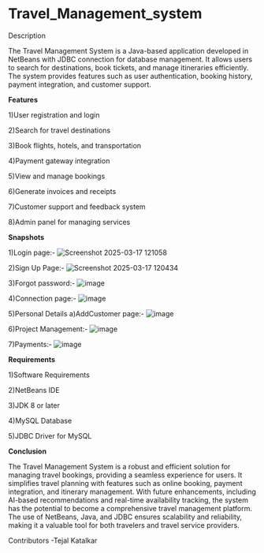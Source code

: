# Travel_Management_system
Description

The Travel Management System is a Java-based application developed in NetBeans with JDBC connection for database management. It allows users to search for destinations, book tickets, and manage itineraries efficiently. The system provides features such as user authentication, booking history, payment integration, and customer support.

**Features**

1)User registration and login

2)Search for travel destinations

3)Book flights, hotels, and transportation

4)Payment gateway integration

5)View and manage bookings

6)Generate invoices and receipts

7)Customer support and feedback system

8)Admin panel for managing services

**Snapshots**

1)Login page:-
![Screenshot 2025-03-17 121058](https://github.com/user-attachments/assets/e321159b-6a36-4879-b457-564fe16348f4)

2)Sign Up Page:-
![Screenshot 2025-03-17 120434](https://github.com/user-attachments/assets/daafb290-a5cb-410a-b1be-009ae88454a6)

3)Forgot password:-
![image](https://github.com/user-attachments/assets/8f1fe6de-438e-4b92-bb31-c8504185d198)

4)Connection page:-
![image](https://github.com/user-attachments/assets/67f80dc2-7616-4be7-9c56-7150c9e827b1)

5)Personal Details
a)AddCustomer page:-
![image](https://github.com/user-attachments/assets/e7cfb8f8-1407-493c-912a-0a40ac1db173)

6)Project Management:-
![image](https://github.com/user-attachments/assets/3f4f57e7-5c78-456c-a013-6979881654f9)

7)Payments:-
![image](https://github.com/user-attachments/assets/888e2e87-0c0b-4a47-91da-27cc3744c0b6)






**Requirements**

1)Software Requirements

2)NetBeans IDE

3)JDK 8 or later

4)MySQL Database

5)JDBC Driver for MySQL

**Conclusion**

The Travel Management System is a robust and efficient solution for managing travel bookings, providing a seamless experience for users. It simplifies travel planning with features such as online booking, payment integration, and itinerary management. With future enhancements, including AI-based recommendations and real-time availability tracking, the system has the potential to become a comprehensive travel management platform. The use of NetBeans, Java, and JDBC ensures scalability and reliability, making it a valuable tool for both travelers and travel service providers.

Contributors
-Tejal Katalkar
